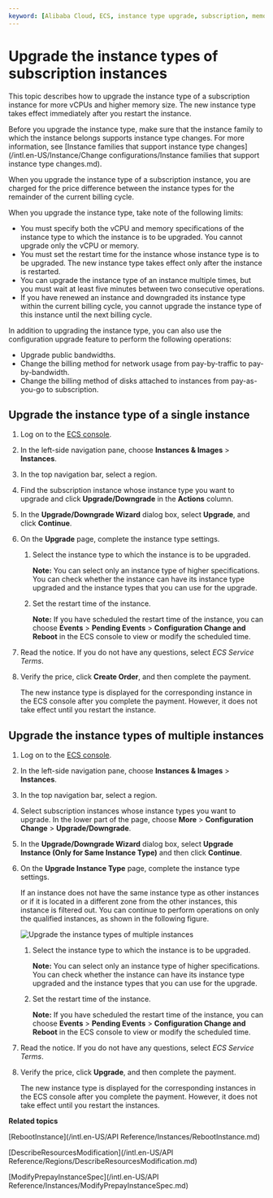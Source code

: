 ```yaml
---
keyword: [Alibaba Cloud, ECS, instance type upgrade, subscription, memory upgrade, CPU upgrade]
---
```


# Upgrade the instance types of subscription instances

This topic describes how to upgrade the instance type of a subscription instance for more vCPUs and higher memory size. The new instance type takes effect immediately after you restart the instance.

Before you upgrade the instance type, make sure that the instance family to which the instance belongs supports instance type changes. For more information, see [Instance families that support instance type changes](/intl.en-US/Instance/Change configurations/Instance families that support instance type changes.md).

When you upgrade the instance type of a subscription instance, you are charged for the price difference between the instance types for the remainder of the current billing cycle.

When you upgrade the instance type, take note of the following limits:

-   You must specify both the vCPU and memory specifications of the instance type to which the instance is to be upgraded. You cannot upgrade only the vCPU or memory.
-   You must set the restart time for the instance whose instance type is to be upgraded. The new instance type takes effect only after the instance is restarted.
-   You can upgrade the instance type of an instance multiple times, but you must wait at least five minutes between two consecutive operations.
-   If you have renewed an instance and downgraded its instance type within the current billing cycle, you cannot upgrade the instance type of this instance until the next billing cycle.

In addition to upgrading the instance type, you can also use the configuration upgrade feature to perform the following operations:

-   Upgrade public bandwidths.
-   Change the billing method for network usage from pay-by-traffic to pay-by-bandwidth.
-   Change the billing method of disks attached to instances from pay-as-you-go to subscription.

## Upgrade the instance type of a single instance

1.  Log on to the [ECS console](https://ecs.console.aliyun.com).

2.  In the left-side navigation pane, choose **Instances & Images** \> **Instances**.

3.  In the top navigation bar, select a region.

4.  Find the subscription instance whose instance type you want to upgrade and click **Upgrade/Downgrade** in the **Actions** column.

5.  In the **Upgrade/Downgrade Wizard** dialog box, select **Upgrade**, and click **Continue**.

6.  On the **Upgrade** page, complete the instance type settings.

    1.  Select the instance type to which the instance is to be upgraded.

        **Note:** You can select only an instance type of higher specifications. You can check whether the instance can have its instance type upgraded and the instance types that you can use for the upgrade.

    2.  Set the restart time of the instance.

        **Note:** If you have scheduled the restart time of the instance, you can choose **Events** \> **Pending Events** \> **Configuration Change and Reboot** in the ECS console to view or modify the scheduled time.

7.  Read the notice. If you do not have any questions, select *ECS Service Terms*.

8.  Verify the price, click **Create Order**, and then complete the payment.

    The new instance type is displayed for the corresponding instance in the ECS console after you complete the payment. However, it does not take effect until you restart the instance.


## Upgrade the instance types of multiple instances

1.  Log on to the [ECS console](https://ecs.console.aliyun.com).

2.  In the left-side navigation pane, choose **Instances & Images** \> **Instances**.

3.  In the top navigation bar, select a region.

4.  Select subscription instances whose instance types you want to upgrade. In the lower part of the page, choose **More** \> **Configuration Change** \> **Upgrade/Downgrade**.

5.  In the **Upgrade/Downgrade Wizard** dialog box, select **Upgrade Instance \(Only for Same Instance Type\)** and then click **Continue**.

6.  On the **Upgrade Instance Type** page, complete the instance type settings.

    If an instance does not have the same instance type as other instances or if it is located in a different zone from the other instances, this instance is filtered out. You can continue to perform operations on only the qualified instances, as shown in the following figure.

    ![Upgrade the instance types of multiple instances](https://static-aliyun-doc.oss-accelerate.aliyuncs.com/assets/img/en-US/6775240061/p134726.png)

    1.  Select the instance type to which the instance is to be upgraded.

        **Note:** You can select only an instance type of higher specifications. You can check whether the instance can have its instance type upgraded and the instance types that you can use for the upgrade.

    2.  Set the restart time of the instance.

        **Note:** If you have scheduled the restart time of the instance, you can choose **Events** \> **Pending Events** \> **Configuration Change and Reboot** in the ECS console to view or modify the scheduled time.

7.  Read the notice. If you do not have any questions, select *ECS Service Terms*.

8.  Verify the price, click **Upgrade**, and then complete the payment.

    The new instance type is displayed for the corresponding instances in the ECS console after you complete the payment. However, it does not take effect until you restart the instances.


**Related topics**  


[RebootInstance](/intl.en-US/API Reference/Instances/RebootInstance.md)

[DescribeResourcesModification](/intl.en-US/API Reference/Regions/DescribeResourcesModification.md)

[ModifyPrepayInstanceSpec](/intl.en-US/API Reference/Instances/ModifyPrepayInstanceSpec.md)

